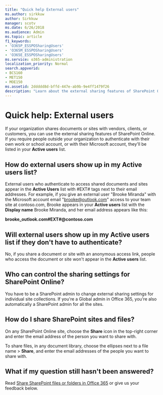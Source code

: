 ```yaml
---
title: "Quick help External users"
ms.author: sirkkuw
author: Sirkkuw
manager: scotv
ms.date: 6/26/2018
ms.audience: Admin
ms.topic: article
f1_keywords:
- 'O365P_ESSPOSharingUsers'
- 'O365M_ESSPOSharingUsers'
- 'O365E_ESSPOSharingUsers'
ms.service: o365-administration
localization_priority: Normal
search.appverid:
- BCS160
- MET150
- MOE150
ms.assetid: 2ddddd8d-bffd-447e-ab9b-9e4ff1479f26
description: "Learn about the external sharing features of SharePoint Online, useful when your organization shares documents or sites with vendors, clients, or customers."
---
```


# Quick help: External users

If your organization shares documents or sites with vendors, clients, or customers, you can use the external sharing features of SharePoint Online. If you require people outside your organization to authenticate with their own work or school account, or with their Microsoft account, they'll be listed in your **Active users** list. 
  
## How do external users show up in my Active users list?

External users who authenticate to access shared documents and sites appear in the **Active Users** list with #EXT# tags next to their email addresses. For example, if you give an external user "Brooke Miranda" with the Microsoft account email "brooke@outlook.com" access to your team site at contoso.com, Brooke appears in your **Active users** list with the **Display name** Brooke Miranda, and her email address appears like this: 
  
 **brooke_outlook.com#EXT#@contoso.com**
  
## Will external users show up in my Active users list if they don't have to authenticate?

No, if you share a document or site with an anonymous access link, people who access the document or site won't appear in the **Active users** list. 
  
## Who can control the sharing settings for SharePoint Online?

You have to be a SharePoint admin to change external sharing settings for individual site collections. If you're a Global admin in Office 365, you're also automatically a SharePoint admin for all the sites.
  
## How do I share SharePoint sites and files?

On any SharePoint Online site, choose the **Share** icon in the top-right corner and enter the email address of the person you want to share with. 
  
To share files, in any document library, choose the ellipses next to a file name \> **Share**, and enter the email addresses of the people you want to share with.
  
## What if my question still hasn't been answered?

Read [Share SharePoint files or folders in Office 365](https://support.office.com/article/1fe37332-0f9a-4719-970e-d2578da4941c.aspx) or give us your feedback below. 
  

